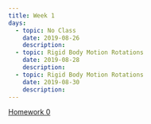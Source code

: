 ```yaml
---
title: Week 1
days:
  - topic: No Class
    date: 2019-08-26
    description: 
  - topic: Rigid Body Motion Rotations
    date: 2019-08-28
    description: 
  - topic: Rigid Body Motion Rotations
    date: 2019-08-30
    description: 
---
```

[Homework 0](./assets/hw0.ipynb)
